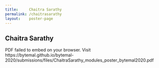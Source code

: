 ```yaml
---
title:     Chaitra Sarathy
permalink: /chaitrasarathy
layout:    poster-page
---
```


## Chaitra Sarathy

<object width="100%" height="650" type="application/pdf" data="https://bytemal.github.io/bytemal-2020/submissions/files/ChaitraSarathy_modules_poster_bytemal2020.pdf#view=FitH&scrollbar=0&toolbar=0&navpanes=0">
    <p>PDF failed to embed on your browser. Visit https://bytemal.github.io/bytemal-2020/submissions/files/ChaitraSarathy_modules_poster_bytemal2020.pdf</p>
</object>

